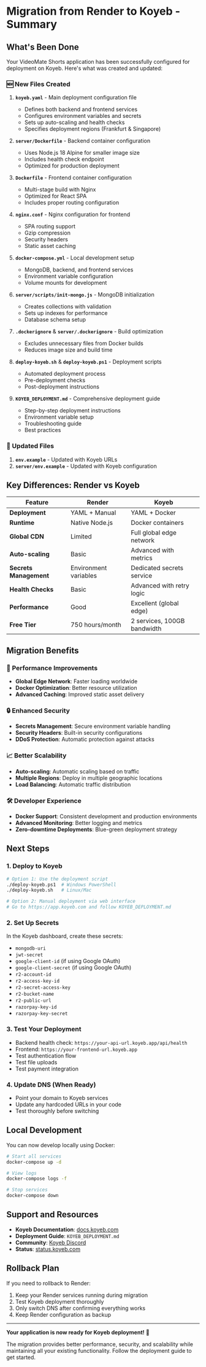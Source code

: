 # Migration from Render to Koyeb - Summary

## What's Been Done

Your VideoMate Shorts application has been successfully configured for deployment on Koyeb. Here's what was created and updated:

### 🆕 New Files Created

1. **`koyeb.yaml`** - Main deployment configuration file
   - Defines both backend and frontend services
   - Configures environment variables and secrets
   - Sets up auto-scaling and health checks
   - Specifies deployment regions (Frankfurt & Singapore)

2. **`server/Dockerfile`** - Backend container configuration
   - Uses Node.js 18 Alpine for smaller image size
   - Includes health check endpoint
   - Optimized for production deployment

3. **`Dockerfile`** - Frontend container configuration
   - Multi-stage build with Nginx
   - Optimized for React SPA
   - Includes proper routing configuration

4. **`nginx.conf`** - Nginx configuration for frontend
   - SPA routing support
   - Gzip compression
   - Security headers
   - Static asset caching

5. **`docker-compose.yml`** - Local development setup
   - MongoDB, backend, and frontend services
   - Environment variable configuration
   - Volume mounts for development

6. **`server/scripts/init-mongo.js`** - MongoDB initialization
   - Creates collections with validation
   - Sets up indexes for performance
   - Database schema setup

7. **`.dockerignore`** & **`server/.dockerignore`** - Build optimization
   - Excludes unnecessary files from Docker builds
   - Reduces image size and build time

8. **`deploy-koyeb.sh`** & **`deploy-koyeb.ps1`** - Deployment scripts
   - Automated deployment process
   - Pre-deployment checks
   - Post-deployment instructions

9. **`KOYEB_DEPLOYMENT.md`** - Comprehensive deployment guide
   - Step-by-step deployment instructions
   - Environment variable setup
   - Troubleshooting guide
   - Best practices

### 🔄 Updated Files

1. **`env.example`** - Updated with Koyeb URLs
2. **`server/env.example`** - Updated with Koyeb configuration

## Key Differences: Render vs Koyeb

| Feature | Render | Koyeb |
|---------|--------|-------|
| **Deployment** | YAML + Manual | YAML + Docker |
| **Runtime** | Native Node.js | Docker containers |
| **Global CDN** | Limited | Full global edge network |
| **Auto-scaling** | Basic | Advanced with metrics |
| **Secrets Management** | Environment variables | Dedicated secrets service |
| **Health Checks** | Basic | Advanced with retry logic |
| **Performance** | Good | Excellent (global edge) |
| **Free Tier** | 750 hours/month | 2 services, 100GB bandwidth |

## Migration Benefits

### 🚀 Performance Improvements
- **Global Edge Network**: Faster loading worldwide
- **Docker Optimization**: Better resource utilization
- **Advanced Caching**: Improved static asset delivery

### 🔒 Enhanced Security
- **Secrets Management**: Secure environment variable handling
- **Security Headers**: Built-in security configurations
- **DDoS Protection**: Automatic protection against attacks

### 📈 Better Scalability
- **Auto-scaling**: Automatic scaling based on traffic
- **Multiple Regions**: Deploy in multiple geographic locations
- **Load Balancing**: Automatic traffic distribution

### 🛠️ Developer Experience
- **Docker Support**: Consistent development and production environments
- **Advanced Monitoring**: Better logging and metrics
- **Zero-downtime Deployments**: Blue-green deployment strategy

## Next Steps

### 1. Deploy to Koyeb
```bash
# Option 1: Use the deployment script
./deploy-koyeb.ps1  # Windows PowerShell
./deploy-koyeb.sh   # Linux/Mac

# Option 2: Manual deployment via web interface
# Go to https://app.koyeb.com and follow KOYEB_DEPLOYMENT.md
```

### 2. Set Up Secrets
In the Koyeb dashboard, create these secrets:
- `mongodb-uri`
- `jwt-secret`
- `google-client-id` (if using Google OAuth)
- `google-client-secret` (if using Google OAuth)
- `r2-account-id`
- `r2-access-key-id`
- `r2-secret-access-key`
- `r2-bucket-name`
- `r2-public-url`
- `razorpay-key-id`
- `razorpay-key-secret`

### 3. Test Your Deployment
- Backend health check: `https://your-api-url.koyeb.app/api/health`
- Frontend: `https://your-frontend-url.koyeb.app`
- Test authentication flow
- Test file uploads
- Test payment integration

### 4. Update DNS (When Ready)
- Point your domain to Koyeb services
- Update any hardcoded URLs in your code
- Test thoroughly before switching

## Local Development

You can now develop locally using Docker:

```bash
# Start all services
docker-compose up -d

# View logs
docker-compose logs -f

# Stop services
docker-compose down
```

## Support and Resources

- **Koyeb Documentation**: [docs.koyeb.com](https://docs.koyeb.com)
- **Deployment Guide**: `KOYEB_DEPLOYMENT.md`
- **Community**: [Koyeb Discord](https://discord.gg/koyeb)
- **Status**: [status.koyeb.com](https://status.koyeb.com)

## Rollback Plan

If you need to rollback to Render:
1. Keep your Render services running during migration
2. Test Koyeb deployment thoroughly
3. Only switch DNS after confirming everything works
4. Keep Render configuration as backup

---

**Your application is now ready for Koyeb deployment!** 🎉

The migration provides better performance, security, and scalability while maintaining all your existing functionality. Follow the deployment guide to get started.
